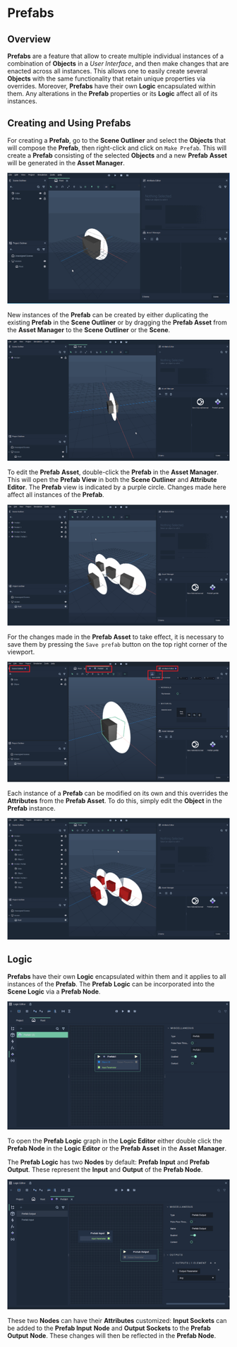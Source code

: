 # Prefabs

## Overview

**Prefabs** are a feature that allow to create multiple individual instances of a combination of **Objects** in a *User Interface*, and then make changes that are enacted across all instances. This allows one to easily create several **Objects** with the same functionality that retain unique properties via overrides. Moreover, **Prefabs** have their own **Logic** encapsulated within them. Any alterations in the **Prefab** properties or its **Logic** affect all of its instances.

## Creating and Using Prefabs

For creating a **Prefab**, go to the **Scene Outliner** and select the **Objects** that will compose the **Prefab**, then right-click and click on `Make Prefab`. This will create a **Prefab** consisting of the selected **Objects** and a new **Prefab** **Asset** will be generated in the **Asset Manager**.

![Creating a **Prefab**.](../../.gitbook/assets/prefabs1.gif)

New instances of the **Prefab** can be created by either duplicating the existing **Prefab** in the **Scene Outliner** or by dragging the **Prefab Asset** from the **Asset Manager** to the **Scene Outliner** or the **Scene**.

![Creating new instances of a **Prefab**.](../../.gitbook/assets/dupliprefabs.gif)

To edit the **Prefab** **Asset**, double-click the **Prefab** in the **Asset Manager**. This will open the **Prefab View** in both the **Scene Outliner** and **Attribute Editor**. The **Prefab** view is indicated by a purple circle. Changes made here affect all instances of the **Prefab**. 

![Editing the master **Prefab**.](../../.gitbook/assets/editmasterprefab.gif)

For the changes made in the **Prefab Asset** to take effect, it is necessary to save them by pressing the `Save prefab` button on the top right corner of the viewport.

![**Prefab** view.](../../.gitbook/assets/prefab-view.png)

Each instance of a **Prefab** can be modified on its own and this overrides the **Attributes** from the **Prefab Asset**. To do this, simply edit the **Object** in the **Prefab** instance.

![Prefab instance override.](../../.gitbook/assets/prefabinstanceoverride.gif) 


## Logic

**Prefabs** have their own **Logic** encapsulated within them and it applies to all instances of the **Prefab**. The **Prefab** **Logic** can be incorporated into the **Scene Logic** via a **Prefab Node**.

![Prefab Node.](../../.gitbook/assets/prefab-node.png)

To open the **Prefab Logic** graph in the **Logic Editor** either double click the **Prefab Node** in the **Logic Editor** or the **Prefab Asset** in the **Asset Manager**.

The **Prefab Logic** has two **Nodes** by default: **Prefab Input** and **Prefab Output**. These represent the **Input** and **Output** of the **Prefab Node**.

![Prefab Logic](../../.gitbook/assets/prefab-logic.png)


These two **Nodes** can have their **Attributes** customized: **Input Sockets** can be added to the **Prefab Input** **Node** and **Output Sockets** to the **Prefab Output** **Node**. These changes will then be reflected in the **Prefab Node**.






